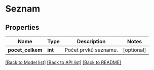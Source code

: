 # Seznam

## Properties
Name | Type | Description | Notes
------------ | ------------- | ------------- | -------------
**pocet_celkem** | **int** | Počet prvků seznamu. | [optional] 

[[Back to Model list]](../../README.md#documentation-for-models) [[Back to API list]](../../README.md#documentation-for-api-endpoints) [[Back to README]](../../README.md)

